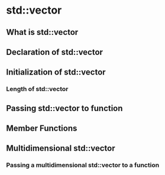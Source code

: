 # std::vector

## What is std::vector

## Declaration of std::vector

## Initialization of std::vector

### Length of std::vector

## Passing std::vector to function

## Member Functions

## Multidimensional std::vector

### Passing a multidimensional std::vector to a function